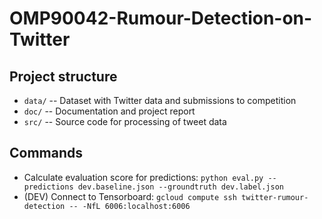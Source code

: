 
# OMP90042-Rumour-Detection-on-Twitter

## Project structure

* `data/` -- Dataset with Twitter data and submissions to competition
* `doc/` -- Documentation and project report
* `src/` -- Source code for processing of tweet data


## Commands

* Calculate evaluation score for predictions:
`python eval.py --predictions dev.baseline.json --groundtruth dev.label.json`
* (DEV) Connect to Tensorboard: `gcloud compute ssh twitter-rumour-detection -- -NfL 6006:localhost:6006`